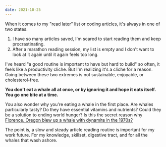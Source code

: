 ```yaml
---
date: 2021-10-25
---
```


When it comes to my "read later" list or coding articles, it's always in one of two states.

1. I have so many articles saved, I'm scared to start reading them and keep procrastinating.
2. After a marathon reading session, my list is empty and I don't want to look at it again until it again feels too long.

I've heard "a good routine is important to have but hard to build" so often, it feels like a productivity cliche. But I'm realizing it's a cliche for a reason. Going between these two extremes is not sustainable, enjoyable, or cholesterol-free.

**You don't eat a whale all at once, or by ignoring it and hope it eats itself. You go one bite at a time.**

You also wonder why you're eating a whale in the first place. Are whales particularly tasty? Do they have essential vitamins and nutrients? Could they be a solution to ending world hunger? Is this the secret reason why[ Florence, Oregon blew up a whale with dynamite in the 1970s?](https://www.atlasobscura.com/places/exploding-whale-memorial-park)

The point is, a slow and steady article reading routine is important for my work future. For my knowledge, skillset, digestive tract, and for all the whales that wash ashore.
